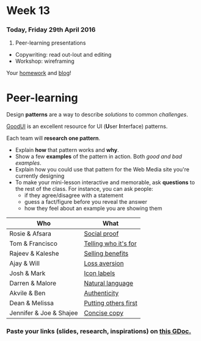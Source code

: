 # Week 13

### Today, Friday 29th April 2016

1. Peer-learning presentations 
* Copywriting: read out-lout and editing
* Workshop: wireframing

Your [homework](#homework) and [blog](#blog)!


# Peer-learning

Design **patterns** are a way to describe *solutions* to common *challenges*. 

[GoodUI](http://goodui.org) is an excellent resource for UI (**U**ser **I**nterface) patterns.

Each team will **research one pattern**. 

* Explain **how** that pattern works and **why**. 
* Show a few **examples** of the pattern in action. Both *good and bad examples*.   
* Explain how you could use that pattern for the Web Media site you're currently designing
* To make your mini-lesson interactive and memorable, ask **questions** to the rest of the class. For instance, you can ask people:
	* if they agree/disagree with a statement
	* guess a fact/figure before you reveal the answer
 	* how they feel about an example you are showing them

Who | What
--- | ----
Rosie & Afsara  | [Social proof](http://goodui.org/#4)
Tom & Francisco | [Telling who it's for](http://goodui.org/#9)
Rajeev & Kaleshe | [Selling benefits](http://goodui.org/#24)
Ajay & Will | [Loss aversion](http://goodui.org/#30)
Josh & Mark | [Icon labels](http://goodui.org/#47) 
Darren & Malore | [Natural language](http://goodui.org/#48)
Akvile & Ben | [Authenticity](http://goodui.org/#65) 
Dean & Melissa | [Putting others first](http://goodui.org/#67)
Jennifer & Joe & Shajee | [Concise copy](http://goodui.org/#69)

### Paste your links (slides, research, inspirations) on [this GDoc.](https://docs.google.com/document/d/1HIpwLhBqKPyxLBTkOX0eIQckrT1QEJfbqi4eUmICmZ4/edit?usp=sharing)


